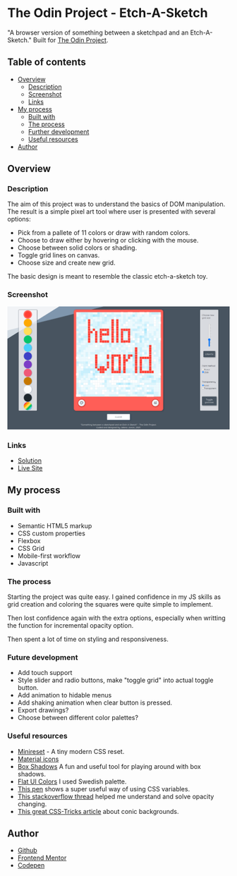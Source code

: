 # The Odin Project - Etch-A-Sketch

"A browser version of something between a sketchpad and an Etch-A-Sketch." Built for [The Odin Project](https://www.theodinproject.com).

## Table of contents

- [Overview](#overview)
  - [Description](#description)
  - [Screenshot](#screenshot)
  - [Links](#links)
- [My process](#my-process)
  - [Built with](#built-with)
  - [The process](#the-process)
  - [Further development](#further-development)
  - [Useful resources](#useful-resources)
- [Author](#author)

## Overview

### Description

The aim of this project was to understand the basics of DOM manipulation. The result is a simple pixel art tool where user is presented with several options:

- Pick from a pallete of 11 colors or draw with random colors.
- Choose to draw either by hovering or clicking with the mouse.
- Choose between solid colors or shading.
- Toggle grid lines on canvas.
- Choose size and create new grid.

The basic design is meant to resemble the classic etch-a-sketch toy.

### Screenshot

![](images/etchy.png)

### Links

- [Solution](https://github.com/je-jo/etch-a-sketch)
- [Live Site](https://je-jo.github.io/etch-a-sketch/)

## My process

### Built with

- Semantic HTML5 markup
- CSS custom properties
- Flexbox
- CSS Grid
- Mobile-first workflow
- Javascript

### The process

Starting the project was quite easy. I gained confidence in my JS skills as grid creation and coloring the squares were quite simple to implement.

Then lost confidence again with the extra options, especially when writting the function for incremental opacity option.

Then spent a lot of time on styling and responsiveness.

### Future development

- Add touch support
- Style slider and radio buttons, make "toggle grid" into actual toggle button.
- Add animation to hidable menus
- Add shaking animation when clear button is pressed.
- Export drawings?
- Choose between different color palettes?

### Useful resources

- [Minireset](https://awesomeopensource.com/project/jgthms/minireset.css?categoryPage=29) - A tiny modern CSS reset. 
- [Material icons](https://fonts.google.com/icons)
- [Box Shadows](https://box-shadow.dev/) A fun and useful tool for playing around with box shadows.
- [Flat UI Colors](https://flatuicolors.com/) I used Swedish palette.
- [This pen](https://codepen.io/MadeByMike/pen/dRoLpJ) shows a super useful way of using CSS variables.
- [This stackoverflow thread](https://stackoverflow.com/questions/56741923/gradually-increment-the-opacity-for-etch-a-sketch-project) helped me understand and solve opacity changing.
- [This great CSS-Tricks article](https://css-tricks.com/background-patterns-simplified-by-conic-gradients/) about conic backgrounds.

## Author

- [Github](https://github.com/je-jo)
- [Frontend Mentor](https://www.frontendmentor.io/profile/je-jo)
- [Codepen](https://codepen.io/je-jo)
